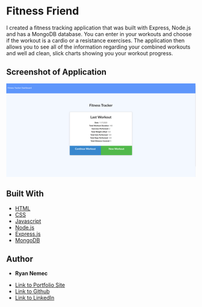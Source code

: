 # Fitness Friend

I created a fitness tracking application that was built with Express, Node.js and has a MongoDB database. You can enter in your workouts and choose if the workout is a cardio or a resistance exercises. The application then allows you to see all of the information regarding your combined workouts and well ad clean, slick charts showing you your workout progress.


## Screenshot of Application

![Screenshot of Application](public\img\workoutpic.PNG)

## Built With
* [HTML](https://developer.mozilla.org/en-US/docs/Web/HTML)
* [CSS](https://developer.mozilla.org/en-US/docs/Web/CSS)
* [Javascript](https://developer.mozilla.org/en-US/docs/Web/JavaScript)
* [Node.js](https://nodejs.org/en/)
* [Express.js](http://expressjs.com/)
* [MongoDB](https://www.mongodb.com/)


## Author

* **Ryan Nemec** 

- [Link to Portfolio Site](https://perfectoment.github.io/Ryan-Portfolio/)
- [Link to Github](https://github.com/perfectoment)
- [Link to LinkedIn](https://www.linkedin.com/in/ryan-nemec-5a6b3a66/)